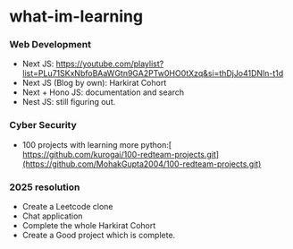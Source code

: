 # what-im-learning

### Web Development
- Next JS: https://youtube.com/playlist?list=PLu71SKxNbfoBAaWGtn9GA2PTw0HO0tXzq&si=thDjJo41DNln-t1d
- Next JS (Blog by own): Harkirat Cohort
- Next + Hono JS: documentation and search
- Nest JS: still figuring out.

### Cyber Security
- 100 projects with learning more python:[ https://github.com/kurogai/100-redteam-projects.git](https://github.com/MohakGupta2004/100-redteam-projects.git)

### 2025 resolution 
- Create a Leetcode clone
- Chat application
- Complete the whole Harkirat Cohort
- Create a Good project which is complete.
